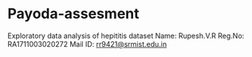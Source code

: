 # Payoda-assesment
Exploratory data analysis of hepititis dataset
Name: Rupesh.V.R
Reg.No: RA1711003020272
Mail ID: rr9421@srmist.edu.in
